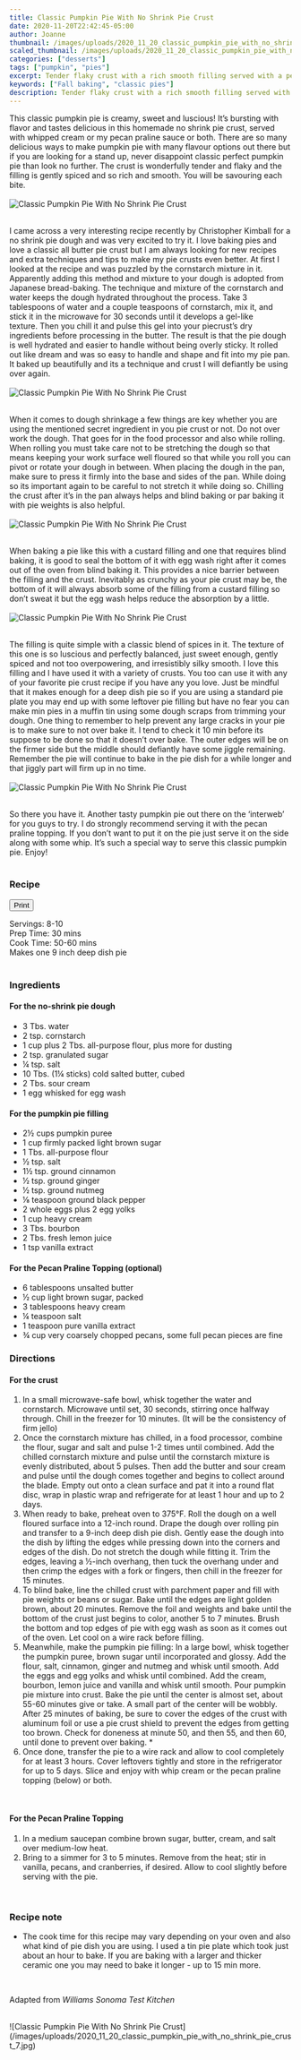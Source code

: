 ```yaml
---
title: Classic Pumpkin Pie With No Shrink Pie Crust
date: 2020-11-20T22:42:45-05:00
author: Joanne
thumbnail: /images/uploads/2020_11_20_classic_pumpkin_pie_with_no_shrink_pie_crust_1.jpg
scaled_thumbnail: /images/uploads/2020_11_20_classic_pumpkin_pie_with_no_shrink_pie_crust_0.jpg
categories: ["desserts"]
tags: ["pumpkin", "pies"]
excerpt: Tender flaky crust with a rich smooth filling served with a pecan praline sauce
keywords: ["Fall baking", "classic pies"]
description: Tender flaky crust with a rich smooth filling served with a pecan praline sauce
---
```

<span class="blog-text">

This classic pumpkin pie is creamy, sweet and luscious! It’s bursting with flavor and tastes delicious in this homemade no shrink pie crust, served with whipped cream or my pecan praline sauce or both. There are so many delicious ways to make pumpkin pie with many flavour options out there but if you are looking for a stand up, never disappoint classic perfect pumpkin pie than look no further. The crust is wonderfully tender and flaky and the filling is gently spiced and so rich and smooth. You will be savouring each bite.
</br>
</br>
![Classic Pumpkin Pie With No Shrink Pie Crust](/images/uploads/2020_11_20_classic_pumpkin_pie_with_no_shrink_pie_crust_2.jpg)
</br>
</br>

I came across a very interesting recipe recently by Christopher Kimball for a no shrink pie dough and was very excited to try it. I love baking pies and love a classic all butter pie crust but I am always looking for new recipes and extra techniques and tips to make my pie crusts even better. At first I looked at the recipe and was puzzled by the cornstarch mixture in it. Apparently adding this method and mixture to your dough is adopted from Japanese bread-baking. The technique and mixture of the cornstarch and water keeps the dough hydrated throughout the process. Take 3 tablespoons of water and a couple teaspoons of cornstarch, mix it, and stick it in the microwave for 30 seconds until it develops a gel-like texture. Then you chill it and pulse this gel into your piecrust’s dry ingredients before processing in the butter. The result is that the pie dough is well hydrated and easier to handle without being overly sticky. It rolled out like dream and was so easy to handle and shape and fit into my pie pan. It baked up beautifully and its a technique and crust I will defiantly be using over again. 
</br>
</br>
![Classic Pumpkin Pie With No Shrink Pie Crust](/images/uploads/2020_11_20_classic_pumpkin_pie_with_no_shrink_pie_crust_3.jpg)
</br>
</br>

When it comes to dough shrinkage a few things are key whether you are using the mentioned secret ingredient in you pie crust or not. Do not over work the dough. That goes for in the food processor and also while rolling. When rolling you must take care not to be stretching the dough so that means keeping your work surface well floured so that while you roll you can pivot or rotate your dough in between. When placing the dough in the pan, make sure to press it firmly into the base and sides of the pan. While doing so its important again to be careful to not stretch it while doing so. Chilling the crust after it’s in the pan always helps and blind baking or par baking it with pie weights is also helpful. 
</br>
</br>
![Classic Pumpkin Pie With No Shrink Pie Crust](/images/uploads/2020_11_20_classic_pumpkin_pie_with_no_shrink_pie_crust_4.jpg)
</br>
</br>

When baking a pie like this with a custard filling and one that requires blind baking, it is good to seal the bottom of it with egg wash right after it comes out of the oven from blind baking it. This provides a nice barrier between the filling and the crust. Inevitably as crunchy as your pie crust may be, the bottom of it will always absorb some of the filling from a custard filling so don’t sweat it but the egg wash helps reduce the absorption by a little. 
</br>
</br>
![Classic Pumpkin Pie With No Shrink Pie Crust](/images/uploads/2020_11_20_classic_pumpkin_pie_with_no_shrink_pie_crust_5.jpg)
</br>
</br>

The filling is quite simple with a classic blend of spices in it. The texture of this one is so luscious and perfectly balanced, just sweet enough, gently spiced and not too overpowering, and irresistibly silky smooth. I love this filling and I have used it with a variety of crusts. You too can use it with any of your favorite pie crust recipe if you have any you love. Just be mindful that it makes enough for a deep dish pie so if you are using a standard pie plate you may end up with some leftover pie filling but have no fear you can make min pies in a muffin tin using some dough scraps from trimming your dough. One thing to remember to help prevent any large cracks in your pie is to make sure to not over bake it. I tend to check it 10 min before its suppose to be done so that it doesn’t over bake. The outer edges will be on the firmer side but the middle should defiantly have some jiggle remaining. Remember the pie will continue to bake in the pie dish for a while longer and that jiggly part will firm up in no time. 
</br>
</br>
![Classic Pumpkin Pie With No Shrink Pie Crust](/images/uploads/2020_11_20_classic_pumpkin_pie_with_no_shrink_pie_crust_6.jpg)
</br>
</br>

So there you have it. Another tasty pumpkin pie out there on the ‘interweb’ for you guys to try. I do strongly recommend serving it with the pecan praline topping. If you don’t want to put it on the pie just serve it on the side along with some whip. It’s such a special way to serve this classic pumpkin pie. Enjoy!
</br>
</br>
<!--{{< youtube 2U5KL1buARQ >}}
</br>
</br>-->
</span>

### Recipe
<div print_button><form>
<input type="button" value="Print" class="btn__print" onClick="window.print()">
</form></div>

<div>Servings: <span itemprop="recipeYield">8-10</div>
<div>Prep Time: <meta itemprop="prepTime" content="PT30M">30 mins</div>
<div>Cook Time: <meta itemprop="cookTime" content="PT60M">50-60 mins</div>
<div>Makes one 9 inch deep dish pie</div>
</br>

### Ingredients

#### For the no-shrink pie dough

* <span itemprop="recipeIngredient">3 Tbs. water</span>
* <span itemprop="recipeIngredient">2 tsp. cornstarch</span>
* <span itemprop="recipeIngredient">1 cup plus 2 Tbs. all-purpose flour, plus more for dusting</span>
* <span itemprop="recipeIngredient">2 tsp. granulated sugar</span>
* <span itemprop="recipeIngredient">¼ tsp. salt</span>
* <span itemprop="recipeIngredient">10 Tbs. (1¼ sticks) cold salted butter, cubed</span>
* <span itemprop="recipeIngredient">2 Tbs. sour cream</span>
* <span itemprop="recipeIngredient">1 egg whisked for egg wash</span>

#### For the pumpkin pie filling

* <span itemprop="recipeIngredient">2½ cups pumpkin puree</span>
* <span itemprop="recipeIngredient">1 cup firmly packed light brown sugar</span>
* <span itemprop="recipeIngredient">1 Tbs. all-purpose flour</span>
* <span itemprop="recipeIngredient">½ tsp. salt</span>
* <span itemprop="recipeIngredient">1½ tsp. ground cinnamon</span>
* <span itemprop="recipeIngredient">½ tsp. ground ginger</span>
* <span itemprop="recipeIngredient">½ tsp. ground nutmeg</span>
* <span itemprop="recipeIngredient">&frac18; teaspoon ground black pepper</span>
* <span itemprop="recipeIngredient">2 whole eggs plus 2 egg yolks</span>
* <span itemprop="recipeIngredient">1 cup heavy cream</span>
* <span itemprop="recipeIngredient">3 Tbs. bourbon</span>
* <span itemprop="recipeIngredient">2 Tbs. fresh lemon juice</span>
* <span itemprop="recipeIngredient">1 tsp vanilla extract</span>

#### For the Pecan Praline Topping (optional)

* <span itemprop="recipeIngredient">6 tablespoons unsalted butter</span>
* <span itemprop="recipeIngredient">½ cup light brown sugar, packed</span>
* <span itemprop="recipeIngredient">3 tablespoons heavy cream</span>
* <span itemprop="recipeIngredient">¼ teaspoon salt</span>
* <span itemprop="recipeIngredient">1 teaspoon pure vanilla extract</span>
* <span itemprop="recipeIngredient">¾ cup very coarsely chopped pecans, some full pecan pieces are fine</span>

### Directions

#### For the crust

1. In a small microwave-safe bowl, whisk together the water and cornstarch. Microwave until set, 30 seconds, stirring once halfway through. Chill in the freezer for 10 minutes. (It will be the consistency of firm jello)
1. Once the cornstarch mixture has chilled, in a food processor, combine the flour, sugar and salt and pulse 1-2 times until combined. Add the chilled cornstarch mixture and pulse until the cornstarch mixture is evenly distributed, about 5 pulses. Then add the butter and sour cream and pulse until the dough comes together and begins to collect around the blade. Empty out onto a clean surface and pat it into a round flat disc, wrap in plastic wrap and refrigerate for at least 1 hour and up to 2 days.
1. When ready to bake, preheat oven to 375°F. Roll the dough on a well floured surface into a 12-inch round. Drape the dough over rolling pin and transfer to a 9-inch deep dish pie dish. Gently ease the dough into the dish by lifting the edges while pressing down into the corners and edges of the dish. Do not stretch the dough while fitting it. Trim the edges, leaving a ½-inch overhang, then tuck the overhang under and then crimp the edges with a fork or fingers, then chill in the freezer for 15 minutes.
1. To blind bake, line the chilled crust with parchment paper and fill with pie weights or beans or sugar. Bake until the edges are light golden brown, about 20 minutes. Remove the foil and weights and bake until the bottom of the crust just begins to color, another 5 to 7 minutes. Brush the bottom and top edges of pie with egg wash as soon as it comes out of the oven. Let cool on a wire rack before filling.
1. Meanwhile, make the pumpkin pie filling: In a large bowl, whisk together the pumpkin puree, brown sugar until incorporated and glossy. Add the flour, salt, cinnamon, ginger and nutmeg and whisk until smooth. Add the eggs and egg yolks and whisk until combined. Add the cream, bourbon, lemon juice and vanilla and whisk until smooth.
Pour pumpkin pie mixture into crust. Bake the pie until the center is almost set, about 55-60 minutes give or take. A small part of the center will be wobbly. After 25 minutes of baking, be sure to cover the edges of the crust with aluminum foil or use a pie crust shield to prevent the edges from getting too brown. Check for doneness at minute 50, and then 55, and then 60, until done to prevent over baking. &ast;
1. Once done, transfer the pie to a wire rack and allow to cool completely for at least 3 hours. Cover leftovers tightly and store in the refrigerator for up to 5 days. Slice and enjoy with whip cream or the pecan praline topping (below) or both. 
</br>

#### For the Pecan Praline Topping

1. In a medium saucepan combine brown sugar, butter, cream, and salt over medium-low heat. 
2. Bring to a simmer for 3 to 5 minutes. Remove from the heat; stir in vanilla, pecans, and cranberries, if desired. Allow to cool slightly before serving with the pie. 
</br>

### Recipe note

* The cook time for this recipe may vary depending on your oven and also what kind of pie dish you are using. I used a tin pie plate which took just about an hour to bake. If you are baking with a larger and thicker ceramic one you may need to bake it longer - up to 15 min more.
</br>

Adapted from _Williams Sonoma Test Kitchen_

</br>
![Classic Pumpkin Pie With No Shrink Pie Crust](/images/uploads/2020_11_20_classic_pumpkin_pie_with_no_shrink_pie_crust_7.jpg)